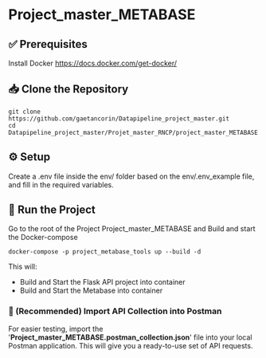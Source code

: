 # Project_master_METABASE

## ✅ Prerequisites
Install Docker https://docs.docker.com/get-docker/

## 📥 Clone the Repository
```
git clone https://github.com/gaetancorin/Datapipeline_project_master.git
cd Datapipeline_project_master/Projet_master_RNCP/project_master_METABASE
```


## ⚙️ Setup
Create a .env file inside the env/ folder based on the env/.env_example file, and fill in the required variables.

## 🚀 Run the Project
Go to the root of the Project Project_master_METABASE and
Build and start the Docker-compose
```
docker-compose -p project_metabase_tools up --build -d
```
This will:
- Build and Start the Flask API project into container
- Build and Start the Metabase into container

### 📮 (Recommended) Import API Collection into Postman
For easier testing, import the '**Project_master_METABASE.postman_collection.json**' file into your local Postman application.
This will give you a ready-to-use set of API requests.